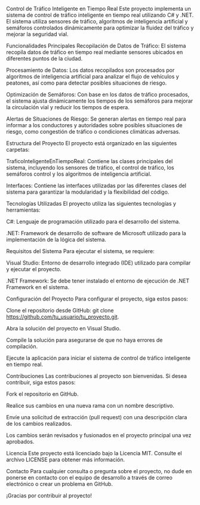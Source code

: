 Control de Tráfico Inteligente en Tiempo Real
Este proyecto implementa un sistema de control de tráfico inteligente en tiempo real utilizando C# y .NET. El sistema utiliza sensores de tráfico, algoritmos de inteligencia artificial y semáforos controlados dinámicamente para optimizar la fluidez del tráfico y mejorar la seguridad vial.

Funcionalidades Principales
Recopilación de Datos de Tráfico: El sistema recopila datos de tráfico en tiempo real mediante sensores ubicados en diferentes puntos de la ciudad.

Procesamiento de Datos: Los datos recopilados son procesados por algoritmos de inteligencia artificial para analizar el flujo de vehículos y peatones, así como para detectar posibles situaciones de riesgo.

Optimización de Semáforos: Con base en los datos de tráfico procesados, el sistema ajusta dinámicamente los tiempos de los semáforos para mejorar la circulación vial y reducir los tiempos de espera.

Alertas de Situaciones de Riesgo: Se generan alertas en tiempo real para informar a los conductores y autoridades sobre posibles situaciones de riesgo, como congestión de tráfico o condiciones climáticas adversas.

Estructura del Proyecto
El proyecto está organizado en las siguientes carpetas:

TraficoInteligenteEnTiempoReal: Contiene las clases principales del sistema, incluyendo los sensores de tráfico, el control de tráfico, los semáforos control y los algoritmos de inteligencia artificial.

Interfaces: Contiene las interfaces utilizadas por las diferentes clases del sistema para garantizar la modularidad y la flexibilidad del código.

Tecnologías Utilizadas
El proyecto utiliza las siguientes tecnologías y herramientas:

C#: Lenguaje de programación utilizado para el desarrollo del sistema.

.NET: Framework de desarrollo de software de Microsoft utilizado para la implementación de la lógica del sistema.

Requisitos del Sistema
Para ejecutar el sistema, se requiere:

Visual Studio: Entorno de desarrollo integrado (IDE) utilizado para compilar y ejecutar el proyecto.

.NET Framework: Se debe tener instalado el entorno de ejecución de .NET Framework en el sistema.

Configuración del Proyecto
Para configurar el proyecto, siga estos pasos:

Clone el repositorio desde GitHub: git clone https://github.com/tu_usuario/tu_proyecto.git.

Abra la solución del proyecto en Visual Studio.

Compile la solución para asegurarse de que no haya errores de compilación.

Ejecute la aplicación para iniciar el sistema de control de tráfico inteligente en tiempo real.

Contribuciones
Las contribuciones al proyecto son bienvenidas. Si desea contribuir, siga estos pasos:

Fork el repositorio en GitHub.

Realice sus cambios en una nueva rama con un nombre descriptivo.

Envíe una solicitud de extracción (pull request) con una descripción clara de los cambios realizados.

Los cambios serán revisados y fusionados en el proyecto principal una vez aprobados.

Licencia
Este proyecto está licenciado bajo la Licencia MIT. Consulte el archivo LICENSE para obtener más información.

Contacto
Para cualquier consulta o pregunta sobre el proyecto, no dude en ponerse en contacto con el equipo de desarrollo a través de correo electrónico o crear un problema en GitHub.

¡Gracias por contribuir al proyecto!

